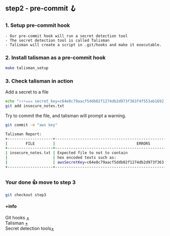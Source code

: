 ## step2 - pre-commit 🪝

### 1. Setup pre-commit hook
```
- Our pre-commit hook will run a secret detection tool
- The secret detection tool is called Talisman
- Talisman will create a script in .git/hooks and make it executable.
```

### 2. Install talisman as a pre-commit hook
```bash
make talisman_setup
```

### 3. Check talisman in action
Add a secret to a file
```bash
echo "⚡⚡⚡☠️☠️☠️ secret_key=c64e8c79aacf5ddb02f1274db2d973f363f4f553ab1692 " > insecure_notes.txt
git add insecure_notes.txt
```

Try to commit the file, and talisman will prompt a warning.
```bash
git commit -m "aws key"                        
```

```bash
Talisman Report:
+--------------------+-------------------------------------------------------------------------------+----------+
|        FILE        |                                    ERRORS                                     | SEVERITY |
+--------------------+-------------------------------------------------------------------------------+----------+
| insecure_notes.txt | Expected file to not to contain                                               | high     |
|                    | hex encoded texts such as:                                                    |          |
|                    | awsSecretKey=c64e8c79aacf5ddb02f1274db2d973f363...                            |          |
+--------------------+-------------------------------------------------------------------------------+----------+
```

##
### Your done 👍 move to step 3
```bash
git checkout step3
```

#### +info
Git hooks [+](https://githooks.com)    
Talisman [+](https://github.com/thoughtworks/talisman#recommended-approach)   
Secret detection tools[+](https://github.com/arainho/knowledge-base/tree/main/secret-detection)
